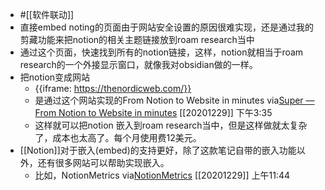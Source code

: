 - #[[软件联动]]
- 直接embed noting的页面由于网站安全设置的原因很难实现，还是通过我的剪藏功能来把notion的相关主题链接放到roam research当中
- 通过这个页面，快速找到所有的notion链接，这样，notion就相当于roam research的一个外接显示窗口，就像我对obsidian做的一样。
- 把notion变成网站
    - {{iframe: https://thenordicweb.com/}}
    - 是通过这个网站实现的From Notion to Website in minutes
via[Super — From Notion to Website in minutes](https://super.so/)
[[20201229]] 下午3:35
    - 这样就可以把notion 嵌入到roam research当中，但是这样做就太复杂了，成本也太高了。每个月使用费12美元。
- [[Notion]]对于嵌入(embed)的支持更好，除了这款笔记自带的嵌入功能以外，还有很多网站可以帮助实现嵌入。
    - 比如，NotionMetrics
via[NotionMetrics](https://notionmetrics.com/)
[[20201229]] 上午11:44
